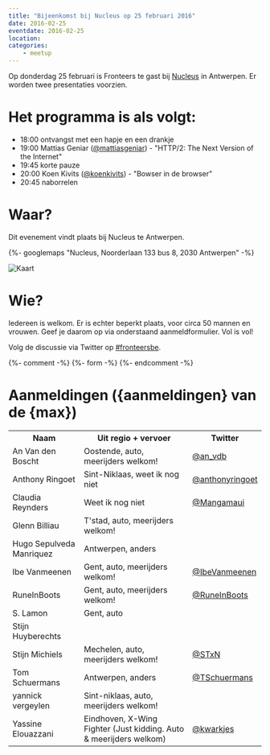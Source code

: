 ```yaml
---
title: "Bijeenkomst bij Nucleus op 25 februari 2016"
date: 2016-02-25
eventdate: 2016-02-25
location:
categories:
    - meetup
---
```

Op donderdag 25 februari is Fronteers te gast bij [Nucleus](http://nucleus.be/) in Antwerpen. Er worden twee presentaties voorzien.

# Het programma is als volgt:

* 18:00 ontvangst met een hapje en een drankje
* 19:00 Mattias Geniar ([@mattiasgeniar](https://github.com/mattiasgeniar)) - "HTTP/2: The Next Version of the Internet"
* 19:45 korte pauze
* 20:00 Koen Kivits ([@koenkivits](https://github.com/koenkivits)) - "Bowser in de browser"
* 20:45 naborrelen

# Waar?

Dit evenement vindt plaats bij Nucleus te Antwerpen.

{%- googlemaps "Nucleus, Noorderlaan 133 bus 8, 2030 Antwerpen" -%}

![Kaart](https://fronteers.nl/_img/bijeenkomsten/07041d7c-9296-11e5-8a78-ebe57f367ebe.png)

# Wie?

Iedereen is welkom. Er is echter beperkt plaats, voor circa 50 mannen en vrouwen. Geef je daarom op via onderstaand aanmeldformulier. Vol is vol!

Volg de discussie via Twitter op [#fronteersbe](https://twitter.com/search?q=%23fronteersbe).


{%- comment -%}
{%- form -%}
{%- endcomment -%}


# Aanmeldingen ({aanmeldingen} van de {max})

<table>
<tr>
<th>Naam</th>
<th>Uit regio + vervoer</th>
<th>Twitter</th>
</tr>
<tr>
<td>An Van den Boscht</td>
<td>Oostende, auto, meerijders welkom!</td>
<td><a href="https://twitter.com/an_vdb" rel="nofollow">@an_vdb</a></td>
</tr>
<tr>
<td>Anthony Ringoet</td>
<td>Sint-Niklaas, weet ik nog niet</td>
<td><a href="https://twitter.com/anthonyringoet" rel="nofollow">@anthonyringoet</a></td>
</tr>
<tr>
<td>Claudia Reynders</td>
<td>Weet ik nog niet</td>
<td><a href="https://twitter.com/Mangamaui" rel="nofollow">@Mangamaui</a></td>
</tr>
<tr>
<td>Glenn Billiau</td>
<td>T'stad, auto, meerijders welkom!</td>
<td></td>
</tr>
<tr>
<td>Hugo Sepulveda Manriquez</td>
<td>Antwerpen, anders</td>
<td></td>
</tr>
<tr>
<td>Ibe Vanmeenen</td>
<td>Gent, auto, meerijders welkom!</td>
<td><a href="https://twitter.com/IbeVanmeenen" rel="nofollow">@IbeVanmeenen</a></td>
</tr>
<tr>
<td>RuneInBoots</td>
<td>Gent, auto, meerijders welkom!</td>
<td><a href="https://twitter.com/RuneInBoots" rel="nofollow">@RuneInBoots</a></td>
</tr>
<tr>
<td>S. Lamon</td>
<td>Gent, auto</td>
<td></td>
</tr>
<tr>
<td>Stijn Huyberechts</td>
<td></td>
<td></td>
</tr>
<tr>
<td>Stijn Michiels</td>
<td>Mechelen, auto, meerijders welkom!</td>
<td><a href="https://twitter.com/STxN" rel="nofollow">@STxN</a></td>
</tr>
<tr>
<td>Tom Schuermans</td>
<td>Antwerpen, anders</td>
<td><a href="https://twitter.com/TSchuermans" rel="nofollow">@TSchuermans</a></td>
</tr>
<tr>
<td>yannick vergeylen</td>
<td>Sint-niklaas, auto, meerijders welkom!</td>
<td></td>
</tr>
<tr>
<td>Yassine Elouazzani</td>
<td>Eindhoven, X-Wing Fighter (Just kidding. Auto &amp; meerijders welkom)</td>
<td><a href="https://twitter.com/kwarkjes" rel="nofollow">@kwarkjes</a></td>
</tr>
</table>

